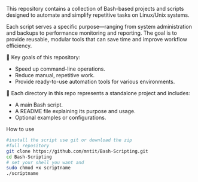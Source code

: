 This repository contains a collection of Bash-based projects and scripts designed to automate and simplify repetitive tasks on Linux/Unix systems.

Each script serves a specific purpose—ranging from system administration and backups to performance monitoring and reporting. The goal is to provide reusable, modular tools that can save time and improve workflow efficiency.

🔧 Key goals of this repository:
- Speed up command-line operations.
- Reduce manual, repetitive work.
- Provide ready-to-use automation tools for various environments.

📁 Each directory in this repo represents a standalone project and includes:
- A main Bash script.
- A README file explaining its purpose and usage.
- Optional examples or configurations.

How to use 

```sh
#install the script use git or download the zip
#full repository
git clone https://github.com/mntit/Bash-Scripting.git
cd Bash-Scripting
# set your shell you want and
sudo chmod +x scriptname
./scriptname
```
